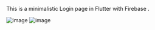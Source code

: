 This is a minimalistic Login page in Flutter  with Firebase .




![image](https://github.com/SahilRaut14/LoginPage/assets/100335359/efc58968-0197-470c-89da-416f4f05ac97)
![image](https://github.com/SahilRaut14/LoginPage/assets/100335359/c87e6395-cd6c-4541-9751-43d96fe71b61)
